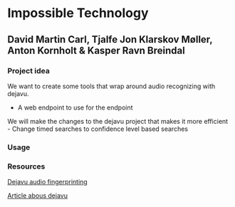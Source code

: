 # Impossible Technology

## David Martin Carl, Tjalfe Jon Klarskov Møller, Anton Kornholt & Kasper Ravn Breindal


### Project idea

We want to create some tools that wrap around audio recognizing with dejavu.

- A web endpoint to use for the endpoint

We will make the changes to the dejavu project that makes it more efficient - Change timed searches to confidence level based searches


### Usage


### Resources


[Dejavu audio fingerprinting](https://github.com/worldveil/dejavu)

[Article abous dejavu](http://willdrevo.com/fingerprinting-and-audio-recognition-with-python/)